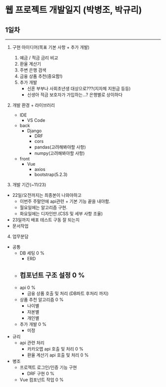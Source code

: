 # 웹 프로젝트 개발일지 (박병조, 박규리)
## 1일차
---
1. 구현 아이디어(목표 기본 사항 + 추가 개발)
    1. 예금 / 적금 금리 비교
    2. 환율 계산기
    3. 주변 은행 검색
    4. 금융 상품 추천(중요함!)
    5. 추가 개발
        - 신혼 부부나 사회초년생 대상으로???(지자체 지원금 등등)
        - 신생아 적금 보호자가 가입하는...? 은행별로 상이하다

2. 개발 환경 + 라이브러리
    - IDE
        - VS Code
    - back
        - Django
            - DRF
            - cors
            - pandas(고려해봐야할 사항)
            - numpy(고려해봐야할 사항)
    - front
        - Vue
            - axios
            - bootstrap(5.2.3)

3. 개발 기간(~11/23)
- 22일/오전까지는 최종본이 나와야하고
    - 이번주 주말안에 api관련 + 기본 기능 끝을 내야함.
    - 월요일에는 알고리즘 구현.
    - 화요일에는 디자인만.(CSS 및 세부 사항 조율)
- 23일까지 배포 테스트 구동 잘 되는지
- 문서작업

4. 업무분담
- 공통
    - DB 세팅 0 %
        - ERD
    - 컴포넌트 구조 설정 0 %
        - 
    - api 0 %
        - 금융 상품 호출 및 처리 (DB파트 후처리 까지) 
    - 상품 추천 알고리즘 0 %
        - 나이별
        - 자본별
        - 개인별
    - 추가 개발 0 %
        - 미정
- 규리
    - api 관련 처리
        - 카카오맵 api 호출 및 처리 0 %
        - 환율 계산기 api 호출 및 처리 0 % 
- 병조
    - 프로젝트 로그인/인증 기능 구현 
        - DRF 구현 0 %
    - Vue 컴포넌트 작업 0 %

    